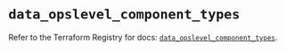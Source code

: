 # `data_opslevel_component_types`

Refer to the Terraform Registry for docs: [`data_opslevel_component_types`](https://registry.terraform.io/providers/opslevel/opslevel/1.6.3/docs/data-sources/component_types).
